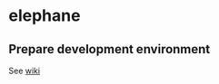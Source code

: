 # elephane

## Prepare development environment
See [wiki](https://github.com/huzhihao2002/elephane/wiki)
